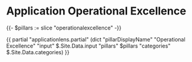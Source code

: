 # Application Operational Excellence

{{- $pillars := slice "operationalexcellence" -}}

{{ partial "applicationlens.partial" (dict "pillarDisplayName" "Operational Excellence" "input" $.Site.Data.input "pillars" $pillars "categories" $.Site.Data.categories) }}